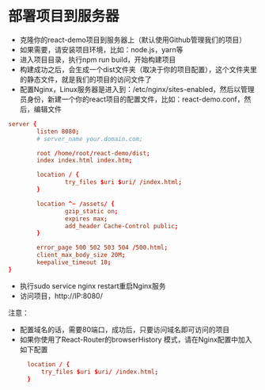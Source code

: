 # 部署项目到服务器

- 克隆你的react-demo项目到服务器上（默认使用Github管理我们的项目）
- 如果需要，请安装项目环境，比如：node.js，yarn等
- 进入项目目录，执行npm run build，开始构建项目
- 构建成功之后，会生成一个dist文件夹（取决于你的项目配置），这个文件夹里的静态文件，就是我们的项目的访问文件了
- 配置Nginx，Linux服务器是进入到：/etc/nginx/sites-enabled，然后以管理员身份，新建一个你的react项目的配置文件，比如：react-demo.conf，然后，编辑文件
```conf
server {
        listen 8080;
        # server_name your.domain.com;

        root /home/root/react-demo/dist;
        index index.html index.htm;

        location / {
                try_files $uri $uri/ /index.html;
        }

        location ^~ /assets/ {
                gzip_static on;
                expires max;
                add_header Cache-Control public;
        }

        error_page 500 502 503 504 /500.html;
        client_max_body_size 20M;
        keepalive_timeout 10;
}
```
  - 执行sudo service nginx restart重启Nginx服务
  - 访问项目，http://IP:8080/

注意：
- 配置域名的话，需要80端口，成功后，只要访问域名即可访问的项目
- 如果你使用了React-Router的browserHistory 模式，请在Nginx配置中加入如下配置
  ```conf
    location / {
        try_files $uri $uri/ /index.html;
    }
  ```